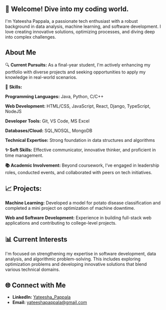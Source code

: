 ## 👋 Welcome! Dive into my coding world.

I'm Yateesha Pappala, a passionate tech enthusiast with a robust background in data analysis, machine learning, and software development. I love creating innovative solutions, optimizing processes, and diving deep into complex challenges.

## About Me
🔍 **Current Pursuits:** As a final-year student, I'm actively enhancing my portfolio with diverse projects and seeking opportunities to apply my knowledge in real-world scenarios.

🌱 **Skills:**

**Programming Languages:** Java, Python, C/C++

**Web Development:** HTML/CSS, JavaScript, React, Django, TypeScript, NodeJS

**Developer Tools:** Git, VS Code, MS Excel

**Databases/Cloud:** SQL,NOSQL, MongoDB

**Technical Expertise:** Strong foundation in data structures and algorithms

**✨ Soft Skills:** Effective communicator, innovative thinker, and proficient in time management.

**📚 Academic Involvement:** Beyond coursework, I’ve engaged in leadership roles, conducted events, and collaborated with peers on tech initiatives.

## 📈 Projects:
**Machine Learning:** Developed a model for potato disease classification and completed a mini project on optimization of machine downtime.

**Web and Software Development:** Experience in building full-stack web applications and contributing to college-level projects.

## 📊 Current Interests

I'm focused on strengthening my expertise in software development, data analysis, and algorithmic problem-solving. This includes exploring optimization problems and developing innovative solutions that blend various technical domains.

## 🌐 Connect with Me
- **LinkedIn:** [Yateesha_Pappala](https://www.linkedin.com/in/yateesha-pappala-11047922a/)
- **Email:** [yateeshapappala@gmail.com](mailto:yateeshapappala@gmail.com)
